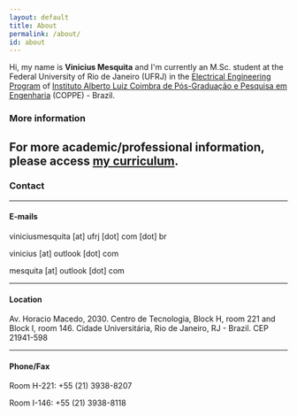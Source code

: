 ```yaml
---
layout: default
title: About
permalink: /about/
id: about
---
```


Hi, my name is **Vinicius Mesquita** and I'm currently an M.Sc. student at the Federal University of Rio de Janeiro (UFRJ) in the [Electrical Engineering Program](http://www.pee.ufrj.br) of [Instituto Alberto Luiz Coimbra de Pós-Graduação e Pesquisa em Engenharia](http://coppe.ufrj.br) (COPPE) - Brazil.

### More information

For more academic/professional information, please access [my curriculum](/cv).
---

### Contact
---
#### E-mails
viniciusmesquita [at] ufrj [dot] com [dot] br

vinicius [at] outlook [dot] com

mesquita [at] outlook [dot] com

---
#### Location

Av. Horacio Macedo, 2030. Centro de Tecnologia, Block H, room 221 and Block I, room 146. Cidade Universitária, Rio de Janeiro, RJ - Brazil. CEP 21941-598

---
#### Phone/Fax
Room H-221: +55 (21) 3938-8207

Room I-146: +55 (21) 3938-8118
